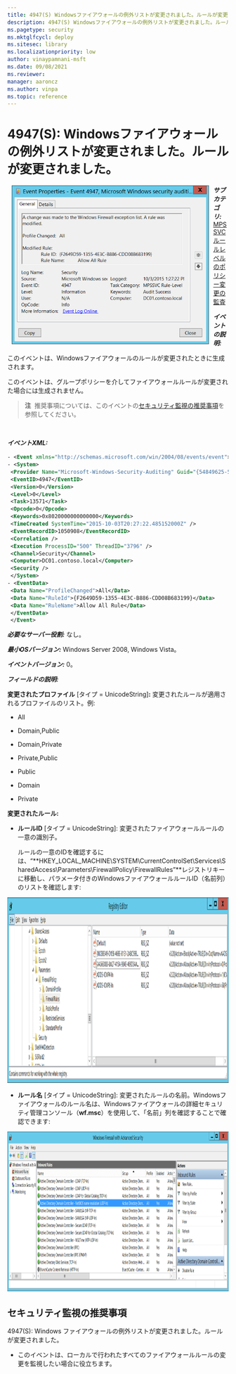 ```yaml
---
title: 4947(S) Windowsファイアウォールの例外リストが変更されました。ルールが変更されました。
description: 4947(S) Windowsファイアウォールの例外リストが変更されました。ルールが変更されました。
ms.pagetype: security
ms.mktglfcycl: deploy
ms.sitesec: library
ms.localizationpriority: low
author: vinaypamnani-msft
ms.date: 09/08/2021
ms.reviewer: 
manager: aaroncz
ms.author: vinpa
ms.topic: reference
---
```


# 4947(S): Windowsファイアウォールの例外リストが変更されました。ルールが変更されました。

<img src="images/event-4947.png" alt="Event 4947 illustration" width="449" height="361" hspace="10" align="left" />

***サブカテゴリ:***&nbsp;[MPSSVCルールレベルのポリシー変更の監査](audit-mpssvc-rule-level-policy-change.md)

***イベントの説明:***

このイベントは、Windowsファイアウォールのルールが変更されたときに生成されます。

このイベントは、グループポリシーを介してファイアウォールルールが変更された場合には生成されません。

> **注**&nbsp;&nbsp;推奨事項については、このイベントの[セキュリティ監視の推奨事項](#security-monitoring-recommendations)を参照してください。

<br clear="all">

***イベントXML:***
```xml
- <Event xmlns="http://schemas.microsoft.com/win/2004/08/events/event">
- <System>
 <Provider Name="Microsoft-Windows-Security-Auditing" Guid="{54849625-5478-4994-A5BA-3E3B0328C30D}" /> 
 <EventID>4947</EventID> 
 <Version>0</Version> 
 <Level>0</Level> 
 <Task>13571</Task> 
 <Opcode>0</Opcode> 
 <Keywords>0x8020000000000000</Keywords> 
 <TimeCreated SystemTime="2015-10-03T20:27:22.485152000Z" /> 
 <EventRecordID>1050908</EventRecordID> 
 <Correlation /> 
 <Execution ProcessID="500" ThreadID="3796" /> 
 <Channel>Security</Channel> 
 <Computer>DC01.contoso.local</Computer> 
 <Security /> 
 </System>
- <EventData>
 <Data Name="ProfileChanged">All</Data> 
 <Data Name="RuleId">{F2649D59-1355-4E3C-B886-CDD08B683199}</Data> 
 <Data Name="RuleName">Allow All Rule</Data> 
 </EventData>
 </Event>

```

***必要なサーバー役割:*** なし。

***最小OSバージョン:*** Windows Server 2008, Windows Vista。

***イベントバージョン:*** 0。

***フィールドの説明:***

**変更されたプロファイル** \[タイプ = UnicodeString\]**:** 変更されたルールが適用されるプロファイルのリスト。例:

-   All

-   Domain,Public

-   Domain,Private

-   Private,Public

-   Public

-   Domain

-   Private

**変更されたルール:**

-   **ルールID** \[タイプ = UnicodeString\]: 変更されたファイアウォールルールの一意の識別子。

    ルールの一意のIDを確認するには、“**HKEY\_LOCAL\_MACHINE\\SYSTEM\\CurrentControlSet\\Services\\SharedAccess\\Parameters\\FirewallPolicy\\FirewallRules”**レジストリキーに移動し、パラメータ付きのWindowsファイアウォールルールID（名前列）のリストを確認します:

<img src="images/registry-editor-firewallrules.png" alt="Registry Editor FirewallRules key illustration" width="1412" height="422" />

-   **ルール名** \[タイプ = UnicodeString\]: 変更されたルールの名前。Windowsファイアウォールのルール名は、Windowsファイアウォールの詳細セキュリティ管理コンソール（**wf.msc**）を使用して、「名前」列を確認することで確認できます:

<img src="images/windows-firewall-with-advanced-security.png" alt="Windows Firewall with Advanced Security illustration" width="1082" height="363" />

## セキュリティ監視の推奨事項

4947(S): Windows ファイアウォールの例外リストが変更されました。ルールが変更されました。

-   このイベントは、ローカルで行われたすべてのファイアウォールルールの変更を監視したい場合に役立ちます。
